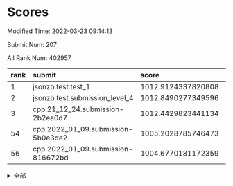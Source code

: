 # Scores

Modified Time: 2022-03-23 09:14:13

Submit Num: 207

All Rank Num: 402957

| rank |               submit               |       score        |       sigma        | pk_num |
| :--- | :--------------------------------- | :----------------- | :----------------- | :----- |
| 1    | jsonzb.test.test_1                 | 1012.9124337820808 | 0.8131187300850332 | 7785   |
| 2    | jsonzb.test.submission_level_4     | 1012.8490277349596 | 0.792840529661366  | 7792   |
| 3    | cpp.21_12_24.submission-2b2ea0d7   | 1012.4429823441134 | 0.8012966334391327 | 7787   |
| 54   | cpp.2022_01_09.submission-5b0e3de2 | 1005.2028785746473 | 0.7246420249416301 | 7792   |
| 56   | cpp.2022_01_09.submission-816672bd | 1004.6770181172359 | 0.7203700811277439 | 7789   |


<details>
<summary>全部</summary>

| rank |                 submit                 |       score        |       sigma        | pk_num |
| :--- | :------------------------------------- | :----------------- | :----------------- | :----- |
| 1    | jsonzb.test.test_1                     | 1012.9124337820808 | 0.8131187300850332 | 7785   |
| 2    | jsonzb.test.submission_level_4         | 1012.8490277349596 | 0.792840529661366  | 7792   |
| 3    | cpp.21_12_24.submission-2b2ea0d7       | 1012.4429823441134 | 0.8012966334391327 | 7787   |
| 4    | gobigger.level_3.submission_level_3_4  | 1011.4792872173438 | 0.7643122939085594 | 7785   |
| 5    | gobigger.level_3.submission_level_3_30 | 1011.168890398421  | 0.7613573260342333 | 7788   |
| 6    | gobigger.level_3.submission_level_3_36 | 1010.8971094126241 | 0.755785727892604  | 7785   |
| 7    | gobigger.level_3.submission_level_3_0  | 1010.8332012845402 | 0.7722702946906602 | 7786   |
| 8    | gobigger.level_3.submission_level_3_42 | 1010.7967705654229 | 0.7479967627477917 | 7779   |
| 9    | gobigger.level_3.submission_level_3_19 | 1010.7356648461388 | 0.7691779336885106 | 7782   |
| 10   | gobigger.level_3.submission_level_3_16 | 1010.6842173858458 | 0.7579346972915078 | 7782   |
| 11   | gobigger.level_3.submission_level_3_25 | 1010.6835573326174 | 0.7725236603340553 | 7791   |
| 12   | gobigger.level_3.submission_level_3_9  | 1010.6346362289374 | 0.774665599696525  | 7785   |
| 13   | gobigger.level_3.submission_level_3_32 | 1010.5783536504026 | 0.7530570943153161 | 7783   |
| 14   | gobigger.level_3.submission_level_3_27 | 1010.5714483775337 | 0.7383767668395919 | 7780   |
| 15   | gobigger.level_3.submission_level_3_1  | 1010.3821863079049 | 0.7463686980654649 | 7784   |
| 16   | gobigger.level_3.submission_level_3_23 | 1010.337140272206  | 0.7296285832579102 | 7786   |
| 17   | gobigger.level_3.submission_level_3_37 | 1010.258131791024  | 0.7821890466849357 | 7790   |
| 18   | gobigger.level_3.submission_level_3_29 | 1010.2389455115272 | 0.7439952527212914 | 7792   |
| 19   | gobigger.level_3.submission_level_3_5  | 1010.2172071861589 | 0.7630486746151771 | 7788   |
| 20   | gobigger.level_3.submission_level_3_45 | 1010.2167525755472 | 0.7538923600405489 | 7783   |
| 21   | gobigger.level_3.submission_level_3_43 | 1010.2088752408931 | 0.7790260452839082 | 7791   |
| 22   | gobigger.level_3.submission_level_3_34 | 1010.1949286745022 | 0.7461507975631154 | 7785   |
| 23   | gobigger.level_3.submission_level_3_49 | 1010.1454721133567 | 0.7469598163715359 | 7786   |
| 24   | gobigger.level_3.submission_level_3_35 | 1010.1338395792844 | 0.7450697389207717 | 7783   |
| 25   | gobigger.level_3.submission_level_3_3  | 1010.1062507911762 | 0.7606206287888008 | 7785   |
| 26   | gobigger.level_3.submission_level_3_24 | 1010.0712916495196 | 0.7582106408710406 | 7788   |
| 27   | gobigger.level_3.submission_level_3_10 | 1010.0158765651903 | 0.7554087524862679 | 7786   |
| 28   | gobigger.level_3.submission_level_3_15 | 1010.0154286110997 | 0.7572842278672296 | 7791   |
| 29   | gobigger.level_3.submission_level_3_20 | 1009.9128877310534 | 0.7569275652714378 | 7783   |
| 30   | gobigger.level_3.submission_level_3_39 | 1009.8647262171827 | 0.7645006081152332 | 7786   |
| 31   | gobigger.level_3.submission_level_3_46 | 1009.8327378374529 | 0.7676238452063499 | 7790   |
| 32   | gobigger.level_3.submission_level_3_11 | 1009.831400655041  | 0.7824347643841513 | 7780   |
| 33   | gobigger.level_3.submission_level_3_21 | 1009.7644983113828 | 0.7489534552406825 | 7785   |
| 34   | gobigger.level_3.submission_level_3_40 | 1009.7520734792566 | 0.7613735533865142 | 7791   |
| 35   | gobigger.level_3.submission_level_3_28 | 1009.7426904372846 | 0.7400331456615998 | 7789   |
| 36   | gobigger.level_3.submission_level_3_12 | 1009.7388441990134 | 0.7496716544653006 | 7790   |
| 37   | gobigger.level_3.submission_level_3_6  | 1009.7203071827289 | 0.7486394577961256 | 7788   |
| 38   | gobigger.level_3.submission_level_3_38 | 1009.7159966040094 | 0.723498270192868  | 7788   |
| 39   | gobigger.level_3.submission_level_3_41 | 1009.6842143234279 | 0.7393732550078586 | 7784   |
| 40   | gobigger.level_3.submission_level_3_33 | 1009.676267064921  | 0.7619768708859336 | 7790   |
| 41   | gobigger.level_3.submission_level_3_14 | 1009.614988135925  | 0.7374918995021161 | 7782   |
| 42   | gobigger.level_3.submission_level_3_44 | 1009.5900525950201 | 0.7703701634102145 | 7788   |
| 43   | gobigger.level_3.submission_level_3_22 | 1009.5595103156899 | 0.7576399598816012 | 7783   |
| 44   | gobigger.level_3.submission_level_3_26 | 1009.4399665946104 | 0.7409210108719549 | 7787   |
| 45   | gobigger.level_3.submission_level_3_48 | 1009.3965555748222 | 0.7601776523109555 | 7789   |
| 46   | gobigger.level_3.submission_level_3_31 | 1009.3843288341886 | 0.7410084314432067 | 7793   |
| 47   | gobigger.level_3.submission_level_3_7  | 1009.3689920620541 | 0.7586075296996305 | 7787   |
| 48   | gobigger.level_3.submission_level_3_17 | 1009.2459051611839 | 0.7379595787895222 | 7790   |
| 49   | gobigger.level_3.submission_level_3_13 | 1009.1420638996793 | 0.7639758511279561 | 7786   |
| 50   | gobigger.level_3.submission_level_3_47 | 1009.069048183824  | 0.7387651554896573 | 7789   |
| 51   | gobigger.level_3.submission_level_3_2  | 1009.0379672919976 | 0.7411880345963648 | 7789   |
| 52   | gobigger.level_3.submission_level_3_8  | 1009.0312164156903 | 0.7740127744908275 | 7786   |
| 53   | gobigger.level_3.submission_level_3_18 | 1008.9590805933011 | 0.758883060291304  | 7786   |
| 54   | cpp.2022_01_09.submission-5b0e3de2     | 1005.2028785746473 | 0.7246420249416301 | 7792   |
| 55   | gobigger.level_1.submission_level_1_19 | 1004.8062415703496 | 0.7184676519550238 | 7790   |
| 56   | cpp.2022_01_09.submission-816672bd     | 1004.6770181172359 | 0.7203700811277439 | 7789   |
| 57   | gobigger.level_1.submission_level_1_30 | 1004.6362309990155 | 0.7250963492302682 | 7787   |
| 58   | gobigger.level_1.submission_level_1_26 | 1004.4033371979212 | 0.718839179650038  | 7785   |
| 59   | gobigger.level_1.submission_level_1_44 | 1004.3707984108337 | 0.7293601246004117 | 7790   |
| 60   | gobigger.level_1.submission_level_1_35 | 1004.3552321300369 | 0.7263222010868322 | 7786   |
| 61   | gobigger.level_1.submission_level_1_42 | 1004.1562820968734 | 0.719914803255802  | 7782   |
| 62   | gobigger.level_1.submission_level_1_41 | 1004.1041147399534 | 0.712540140205983  | 7785   |
| 63   | gobigger.level_1.submission_level_1_4  | 1004.0691281043537 | 0.7039140215374997 | 7786   |
| 64   | gobigger.level_1.submission_level_1_0  | 1003.9888093947269 | 0.7244206864981063 | 7784   |
| 65   | gobigger.level_1.submission_level_1_12 | 1003.9578310281581 | 0.7335390688392145 | 7786   |
| 66   | gobigger.level_1.submission_level_1_1  | 1003.9560086788234 | 0.7128214961445792 | 7785   |
| 67   | gobigger.level_1.submission_level_1_43 | 1003.8977378799898 | 0.7221102352454585 | 7789   |
| 68   | gobigger.level_1.submission_level_1_34 | 1003.8775757826108 | 0.7262581904496117 | 7787   |
| 69   | gobigger.level_1.submission_level_1_38 | 1003.8119060145044 | 0.7206916243391905 | 7786   |
| 70   | gobigger.level_1.submission_level_1_45 | 1003.76265991881   | 0.7063591934288511 | 7788   |
| 71   | gobigger.level_1.submission_level_1_7  | 1003.6522958864857 | 0.7263176815146114 | 7788   |
| 72   | gobigger.level_1.submission_level_1_40 | 1003.6014346559442 | 0.7106514456015527 | 7782   |
| 73   | gobigger.level_1.submission_level_1_3  | 1003.5112802038873 | 0.7082291414044953 | 7788   |
| 74   | gobigger.level_1.submission_level_1_23 | 1003.4728102594198 | 0.7087526527603897 | 7786   |
| 75   | gobigger.level_1.submission_level_1_29 | 1003.4146815246687 | 0.7217668039238835 | 7793   |
| 76   | gobigger.level_1.submission_level_1_9  | 1003.4144551761235 | 0.7021993789643213 | 7789   |
| 77   | gobigger.level_1.submission_level_1_33 | 1003.2994172774935 | 0.7059785623661127 | 7785   |
| 78   | gobigger.level_1.submission_level_1_5  | 1003.2905997493973 | 0.7134303769198612 | 7785   |
| 79   | gobigger.level_1.submission_level_1_37 | 1003.2677566796658 | 0.7186050274171459 | 7788   |
| 80   | gobigger.level_1.submission_level_1_18 | 1003.1714756110773 | 0.7177659482439436 | 7788   |
| 81   | gobigger.level_1.submission_level_1_20 | 1003.1453459115905 | 0.7160985649365835 | 7786   |
| 82   | gobigger.level_1.submission_level_1_14 | 1003.0998164297952 | 0.7098261238445394 | 7785   |
| 83   | gobigger.level_1.submission_level_1_47 | 1003.0990071992056 | 0.7260810680301052 | 7787   |
| 84   | gobigger.level_1.submission_level_1_2  | 1003.0937573275885 | 0.7118800051105968 | 7790   |
| 85   | gobigger.level_1.submission_level_1_39 | 1003.0138102632534 | 0.7186844145132201 | 7786   |
| 86   | gobigger.level_1.submission_level_1_27 | 1003.0089131290125 | 0.7234788725789869 | 7791   |
| 87   | gobigger.level_1.submission_level_1_13 | 1002.8863953028604 | 0.7159855743454357 | 7783   |
| 88   | gobigger.level_1.submission_level_1_49 | 1002.881424046267  | 0.7108275183534882 | 7790   |
| 89   | gobigger.level_1.submission_level_1_11 | 1002.8803598466858 | 0.7169028789566865 | 7790   |
| 90   | gobigger.level_1.submission_level_1_48 | 1002.8585996098547 | 0.709818102482936  | 7789   |
| 91   | gobigger.level_1.submission_level_1_22 | 1002.8455662072186 | 0.7299157092621422 | 7787   |
| 92   | gobigger.level_1.submission_level_1_32 | 1002.8387517229806 | 0.7160369813880063 | 7787   |
| 93   | gobigger.level_1.submission_level_1_8  | 1002.8133483758329 | 0.7058714263320541 | 7781   |
| 94   | gobigger.level_1.submission_level_1_28 | 1002.8047483596816 | 0.7136819314171113 | 7787   |
| 95   | gobigger.level_1.submission_level_1_25 | 1002.6790904344173 | 0.7133585523761626 | 7790   |
| 96   | gobigger.level_1.submission_level_1_31 | 1002.6761247324047 | 0.7118881800511366 | 7785   |
| 97   | gobigger.level_1.submission_level_1_17 | 1002.6287079933941 | 0.7077411483903359 | 7789   |
| 98   | gobigger.level_1.submission_level_1_15 | 1002.6192023467478 | 0.7250230858328655 | 7787   |
| 99   | gobigger.level_1.submission_level_1_36 | 1002.5531566640186 | 0.7178760501236499 | 7788   |
| 100  | gobigger.level_1.submission_level_1_24 | 1002.5457919185159 | 0.7076443492585145 | 7784   |
| 101  | gobigger.level_1.submission_level_1_10 | 1002.472350830359  | 0.7163553893017168 | 7787   |
| 102  | gobigger.level_1.submission_level_1_6  | 1002.3510048570879 | 0.708539941274422  | 7784   |
| 103  | gobigger.level_1.submission_level_1_16 | 1002.2424084715806 | 0.7131311741035865 | 7786   |
| 104  | gobigger.level_1.submission_level_1_21 | 1002.12252829384   | 0.7174745557705018 | 7787   |
| 105  | gobigger.level_1.submission_level_1_46 | 1001.5949137282134 | 0.7085979105297016 | 7785   |
| 106  | gobigger.random.submission_random_15   | 997.472921873119   | 0.7205515440804333 | 7779   |
| 107  | gobigger.random.submission_random_20   | 996.9333980262329  | 0.7151237590347037 | 7785   |
| 108  | gobigger.random.submission_random_32   | 996.8964923444947  | 0.7202283004486809 | 7785   |
| 109  | gobigger.random.submission_random_45   | 996.8888808062569  | 0.7059374817116911 | 7791   |
| 110  | gobigger.random.submission_random_28   | 996.8788280391047  | 0.7174180899725021 | 7787   |
| 111  | gobigger.random.submission_random_19   | 996.8022536963787  | 0.7179000204288483 | 7791   |
| 112  | gobigger.random.submission_random_27   | 996.7820529772895  | 0.7270731887584524 | 7788   |
| 113  | gobigger.random.submission_random_2    | 996.7430347317658  | 0.7237283123829037 | 7783   |
| 114  | gobigger.random.submission_random_21   | 996.6919673585668  | 0.7190035097893468 | 7779   |
| 115  | gobigger.random.submission_random_6    | 996.655279721139   | 0.7151665458817356 | 7786   |
| 116  | gobigger.random.submission_random_41   | 996.5657606850211  | 0.713703108134381  | 7787   |
| 117  | gobigger.random.submission_random_36   | 996.5533747460681  | 0.7140607540829239 | 7783   |
| 118  | gobigger.random.submission_random_3    | 996.5088906177397  | 0.7092626898733294 | 7788   |
| 119  | gobigger.random.submission_random_11   | 996.4712396165435  | 0.7182080262528214 | 7786   |
| 120  | gobigger.random.submission_random_29   | 996.4710322245359  | 0.709851032572278  | 7789   |
| 121  | gobigger.random.submission_random_26   | 996.4669575313571  | 0.7150458839894148 | 7785   |
| 122  | gobigger.random.submission_random_24   | 996.4462488444188  | 0.708107112204585  | 7785   |
| 123  | gobigger.random.submission_random_47   | 996.4349458287053  | 0.687798237861703  | 7787   |
| 124  | gobigger.random.submission_random_22   | 996.432974754183   | 0.7091103829765534 | 7782   |
| 125  | gobigger.random.submission_random_9    | 996.3155573180001  | 0.7106767228266546 | 7788   |
| 126  | gobigger.random.submission_random_23   | 996.2718736239613  | 0.7065509625988946 | 7790   |
| 127  | gobigger.random.submission_random_0    | 996.2585757792838  | 0.7077408146944075 | 7786   |
| 128  | gobigger.random.submission_random_42   | 996.1996541344399  | 0.7072653489725713 | 7786   |
| 129  | gobigger.random.submission_random_7    | 996.1916441583929  | 0.7120340576487771 | 7783   |
| 130  | gobigger.random.submission_random_17   | 996.1861336708556  | 0.7055903262113193 | 7791   |
| 131  | gobigger.random.submission_random_33   | 996.1751265134684  | 0.7004125729917151 | 7786   |
| 132  | gobigger.random.submission_random_5    | 996.0817132296787  | 0.7075184272790164 | 7787   |
| 133  | gobigger.random.submission_random_40   | 995.9965593750793  | 0.71443930128933   | 7791   |
| 134  | gobigger.random.submission_random_12   | 995.9643775008013  | 0.716446660149668  | 7786   |
| 135  | gobigger.random.submission_random_25   | 995.9408969229326  | 0.6899176286659842 | 7782   |
| 136  | gobigger.random.submission_random_8    | 995.9379950768093  | 0.7290885975655383 | 7784   |
| 137  | gobigger.random.submission_random_43   | 995.925085230804   | 0.7145864881806926 | 7787   |
| 138  | gobigger.random.submission_random_31   | 995.8731653667292  | 0.6978058501248029 | 7781   |
| 139  | gobigger.random.submission_random_48   | 995.7643481183104  | 0.7259799632718951 | 7788   |
| 140  | gobigger.random.submission_random_13   | 995.7226787385645  | 0.7062730057133126 | 7788   |
| 141  | gobigger.random.submission_random_35   | 995.644300224655   | 0.7283965165837091 | 7784   |
| 142  | gobigger.random.submission_random_4    | 995.6392119430477  | 0.7150240625922533 | 7790   |
| 143  | gobigger.random.submission_random_49   | 995.5963404356869  | 0.7065651670417828 | 7788   |
| 144  | gobigger.random.submission_random_16   | 995.5826497384605  | 0.7255038206320524 | 7791   |
| 145  | gobigger.random.submission_random_37   | 995.5605067233979  | 0.710404339955919  | 7788   |
| 146  | gobigger.random.submission_random_38   | 995.5063188185638  | 0.704560053904993  | 7784   |
| 147  | gobigger.random.submission_random_14   | 995.4855465263549  | 0.7060215035539529 | 7788   |
| 148  | gobigger.random.submission_random_1    | 995.4699886128519  | 0.6990605971953174 | 7789   |
| 149  | gobigger.random.submission_random_34   | 995.3749662538725  | 0.7165337440867561 | 7786   |
| 150  | gobigger.random.submission_random_44   | 995.3703963050712  | 0.7070955892774695 | 7789   |
| 151  | gobigger.random.submission_random_18   | 995.3416767074044  | 0.7191158835067304 | 7785   |
| 152  | gobigger.random.submission_random_10   | 995.1512627418067  | 0.7125643233958562 | 7783   |
| 153  | gobigger.random.submission_random_39   | 994.8657451391264  | 0.7006706912876929 | 7782   |
| 154  | gobigger.random.submission_random_30   | 994.4679521199896  | 0.7207939593502379 | 7788   |
| 155  | gobigger.random.submission_random_46   | 994.392306989149   | 0.7191295404507922 | 7791   |
| 156  | gobigger.level_2.submission_level_2_41 | 993.9944643444262  | 0.742448351728265  | 7791   |
| 157  | gobigger.level_2.submission_level_2_0  | 993.6060553987633  | 0.7256826161373597 | 7786   |
| 158  | gobigger.level_2.submission_level_2_12 | 993.5038607280411  | 0.7226835201909031 | 7788   |
| 159  | gobigger.level_2.submission_level_2_2  | 993.497597101446   | 0.7241418853256686 | 7789   |
| 160  | gobigger.level_2.submission_level_2_44 | 993.4143514178054  | 0.728191687602192  | 7779   |
| 161  | gobigger.level_2.submission_level_2_3  | 993.4111696455914  | 0.7286881479382559 | 7787   |
| 162  | gobigger.level_2.submission_level_2_38 | 993.3532084975487  | 0.7191375432136499 | 7791   |
| 163  | gobigger.level_2.submission_level_2_35 | 993.3517903185517  | 0.7263218527274963 | 7789   |
| 164  | gobigger.level_2.submission_level_2_23 | 993.1313496822172  | 0.7337545918136977 | 7783   |
| 165  | gobigger.level_2.submission_level_2_27 | 993.0379112492963  | 0.7348163598055398 | 7784   |
| 166  | gobigger.level_2.submission_level_2_7  | 992.8306551545928  | 0.7506875286094714 | 7784   |
| 167  | gobigger.level_2.submission_level_2_33 | 992.7936614975821  | 0.7379499561571508 | 7787   |
| 168  | gobigger.level_2.submission_level_2_13 | 992.7910745402105  | 0.7555467665393834 | 7790   |
| 169  | gobigger.level_2.submission_level_2_14 | 992.7901710527469  | 0.7340999275614292 | 7788   |
| 170  | gobigger.level_2.submission_level_2_32 | 992.7759417394739  | 0.7380849015675547 | 7789   |
| 171  | gobigger.level_2.submission_level_2_49 | 992.6286829771883  | 0.7534799967005869 | 7788   |
| 172  | gobigger.level_2.submission_level_2_19 | 992.6162299705901  | 0.7315865227847898 | 7788   |
| 173  | gobigger.level_2.submission_level_2_21 | 992.6115255180816  | 0.742677051542916  | 7783   |
| 174  | gobigger.level_2.submission_level_2_10 | 992.5732715208246  | 0.733478302073049  | 7785   |
| 175  | gobigger.level_2.submission_level_2_4  | 992.2634305872286  | 0.7366398634106408 | 7787   |
| 176  | gobigger.level_2.submission_level_2_16 | 992.2555249895748  | 0.7511509022715824 | 7782   |
| 177  | gobigger.level_2.submission_level_2_22 | 992.2233202173959  | 0.7381588862926323 | 7792   |
| 178  | gobigger.level_2.submission_level_2_20 | 992.180487778274   | 0.7387865038477933 | 7781   |
| 179  | gobigger.level_2.submission_level_2_25 | 992.1572927110925  | 0.7467980497771881 | 7788   |
| 180  | gobigger.level_2.submission_level_2_28 | 992.0720863330369  | 0.7485570331648922 | 7786   |
| 181  | gobigger.level_2.submission_level_2_18 | 992.0686059832926  | 0.74546555721219   | 7788   |
| 182  | gobigger.level_2.submission_level_2_45 | 992.0612073671994  | 0.7398383139334574 | 7786   |
| 183  | gobigger.level_2.submission_level_2_36 | 992.0023333370415  | 0.7485247754125628 | 7789   |
| 184  | gobigger.level_2.submission_level_2_1  | 991.9322344497883  | 0.7480092823716076 | 7790   |
| 185  | gobigger.level_2.submission_level_2_15 | 991.9136591349525  | 0.7513596817531089 | 7787   |
| 186  | gobigger.level_2.submission_level_2_26 | 991.7810360672877  | 0.7270730735611752 | 7784   |
| 187  | gobigger.level_2.submission_level_2_31 | 991.7455944835802  | 0.7299000861258722 | 7787   |
| 188  | gobigger.level_2.submission_level_2_9  | 991.7282450998644  | 0.7361411151828773 | 7785   |
| 189  | gobigger.level_2.submission_level_2_42 | 991.7101187637578  | 0.7434646569086761 | 7785   |
| 190  | gobigger.level_2.submission_level_2_47 | 991.4561800199622  | 0.759398537406003  | 7787   |
| 191  | gobigger.level_2.submission_level_2_46 | 991.4488960874734  | 0.7513941051136792 | 7788   |
| 192  | gobigger.level_2.submission_level_2_24 | 991.4366492794907  | 0.7567718551665762 | 7780   |
| 193  | gobigger.level_2.submission_level_2_48 | 991.4295460351543  | 0.7442374148808525 | 7789   |
| 194  | gobigger.level_2.submission_level_2_30 | 991.3174143280604  | 0.7495854877880844 | 7789   |
| 195  | gobigger.level_2.submission_level_2_8  | 991.0376171253666  | 0.768398314534184  | 7785   |
| 196  | gobigger.level_2.submission_level_2_29 | 990.9424195471033  | 0.7531377725474292 | 7778   |
| 197  | gobigger.level_2.submission_level_2_6  | 990.9158506121968  | 0.7495117301366555 | 7783   |
| 198  | gobigger.level_2.submission_level_2_11 | 990.8901827168231  | 0.7655997296397401 | 7782   |
| 199  | gobigger.level_2.submission_level_2_5  | 990.7871829922643  | 0.7481318253499838 | 7793   |
| 200  | gobigger.level_2.submission_level_2_17 | 990.6417408293185  | 0.7469242533052873 | 7787   |
| 201  | gobigger.level_2.submission_level_2_39 | 990.3942417152051  | 0.7600309435164635 | 7792   |
| 202  | gobigger.level_2.submission_level_2_37 | 990.342863295917   | 0.7457156099168819 | 7789   |
| 203  | gobigger.level_2.submission_level_2_34 | 990.1161348724286  | 0.7646268355987527 | 7785   |
| 204  | gobigger.level_2.submission_level_2_43 | 989.9385150254363  | 0.7666774709028943 | 7787   |
| 205  | gobigger.level_2.submission_level_2_40 | 989.8691141204694  | 0.7613845763798394 | 7791   |
| 206  | gobigger.none.submission_none_0        | 978.1998206580257  | 1.2084365212767032 | 7788   |
| 207  | gobigger.none.submission_none_1        | 976.4017877517908  | 1.4327749248535198 | 7789   |

</details>